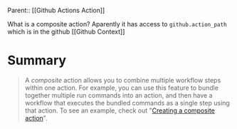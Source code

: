 Parent:: [[Github Actions Action]]

What is a composite action? Aparently it has access to `github.action_path` which is in the github [[Github Context]]

# Summary
> A _composite_ action allows you to combine multiple workflow steps within one action. For example, you can use this feature to bundle together multiple run commands into an action, and then have a workflow that executes the bundled commands as a single step using that action. To see an example, check out "[Creating a composite action](https://docs.github.com/en/actions/creating-actions/creating-a-composite-action)".